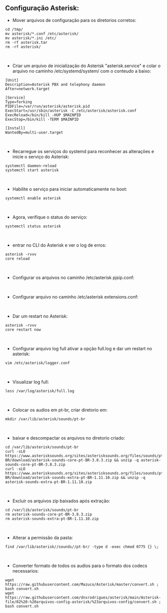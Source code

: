 ## Configuração Asterisk:<br />

- Mover arquivos de configuração para os diretorios corretos:
``` 
cd /tmp/
mv asterisk/*.conf /etc/asterisk/
mv asterisk/*.ini /etc/
rm -rf asterisk.tar
rm -rf asterisk/
``` 
<br/>

- Criar um arquivo de inicialização do Asterisk "asterisk.service" e colar o arquivo no caminho /etc/systemd/system/ com o conteudo a baixo:
``` 
[Unit]
Description=Asterisk PBX and telephony daemon
After=network.target

[Service]
Type=forking
PIDFile=/var/run/asterisk/asterisk.pid
ExecStart=/usr/sbin/asterisk -C /etc/asterisk/asterisk.conf
ExecReload=/bin/kill -HUP $MAINPID
ExecStop=/bin/kill -TERM $MAINPID

[Install]
WantedBy=multi-user.target
``` 
<br/>

- Recarregue os serviços do systemd para reconhecer as alterações e inicie o serviço do Asterisk:
``` 
systemctl daemon-reload
systemctl start asterisk
``` 
<br/>

- Habilite o serviço para iniciar automaticamente no boot:
``` 
systemctl enable asterisk
``` 
<br/>

- Agora, verifique o status do serviço:
``` 
systemctl status asterisk
``` 
<br/>

- entrar no CLI do Asterisk e ver o log de erros:
``` 
asterisk -rvvv
core reload
``` 
<br/>

- Configurar os arquivos no caminho /etc/asterisk pjsip.conf:
<br/>

- Configurar arquivo no caminho /etc/asterisk extensions.conf:
<br/>

- Dar um restart no Asterisk:
``` 
asterisk -rvvv
core restart now
``` 
<br/>

- Configurar arquivo log full ativar a opção full.log e dar um restart no asterisk:
``` 
vim /etc/asterisk/logger.conf
``` 
<br/>

- Visualizar log full:
``` 
less /var/log/asterisk/full.log
``` 
<br/>

- Colocar os audios em pt-br, criar diretorio em:
``` 
mkdir /var/lib/asterisk/sounds/pt-br
``` 
<br/>

- baixar e descompactar os arquivos no diretorio criado:
``` 
cd /var/lib/asterisk/sounds/pt-br
curl -sLO https://www.asterisksounds.org/sites/asterisksounds.org/files/sounds/pt-BR/download/asterisk-sounds-core-pt-BR-3.8.3.zip && unzip -q asterisk-sounds-core-pt-BR-3.8.3.zip
curl -sLO https://www.asterisksounds.org/sites/asterisksounds.org/files/sounds/pt-BR/download/asterisk-sounds-extra-pt-BR-1.11.10.zip && unzip -q asterisk-sounds-extra-pt-BR-1.11.10.zip
``` 
<br/>

- Excluir os arquivos zip baixados após extração:
``` 
cd /var/lib/asterisk/sounds/pt-br
rm asterisk-sounds-core-pt-BR-3.8.3.zip
rm asterisk-sounds-extra-pt-BR-1.11.10.zip
``` 
<br/>

- Alterar a permissão da pasta:
``` 
find /var/lib/asterisk//sounds//pt-br/ -type d -exec chmod 0775 {} \;
``` 
<br/>

- Converter formato de todos os audios para o formato dos codecs necessarios:
``` 
wget https://raw.githubusercontent.com/Mazuco/Asterisk/master/convert.sh ; bash convert.sh
wget https://raw.githubusercontent.com/dnsrodrigues/asterisk/main/Asterisk-file/02%20-%20arquivos-config-asterisk/%23arquivos-config/convert.sh ; bash convert.sh
``` 
